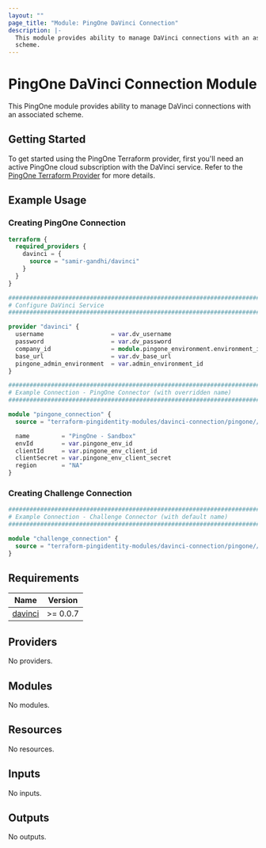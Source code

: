 ```yaml
---
layout: ""
page_title: "Module: PingOne DaVinci Connection"
description: |-
  This module provides ability to manage DaVinci connections with an associated
  scheme.
---
```


# PingOne DaVinci Connection Module

This PingOne module provides ability to manage DaVinci connections with an associated scheme.

## Getting Started

To get started using the PingOne Terraform provider, first you'll need an active PingOne cloud subscription with the DaVinci service.  Refer to the
[PingOne Terraform Provider](https://registry.terraform.io/providers/pingidentity/pingone/latest) for more details.

## Example Usage

### Creating PingOne Connection

```terraform
terraform {
  required_providers {
    davinci = {
      source = "samir-gandhi/davinci"
    }
  }
}

###############################################################################
# Configure DaVinci Service
###############################################################################

provider "davinci" {
  username                   = var.dv_username
  password                   = var.dv_password
  company_id                 = module.pingone_environment.environment_id
  base_url                   = var.dv_base_url
  pingone_admin_environment  = var.admin_environment_id
}

###############################################################################
# Example Connection - PingOne Connector (with overridden name)
###############################################################################

module "pingone_connection" {
  source = "terraform-pingidentity-modules/davinci-connection/pingone//modules/pingone"

  name         = "PingOne - Sandbox"
  envId        = var.pingone_env_id
  clientId     = var.pingone_env_client_id
  clientSecret = var.pingone_env_client_secret
  region       = "NA"
}
```

### Creating Challenge Connection

```terraform
###############################################################################
# Example Connection - Challenge Connector (with default name)
###############################################################################

module "challenge_connection" {
  source = "terraform-pingidentity-modules/davinci-connection/pingone//modules/challenge"
}
```

<!-- BEGIN_TF_DOCS -->
## Requirements

| Name | Version |
|------|---------|
| <a name="requirement_davinci"></a> [davinci](#requirement\_davinci) | >= 0.0.7 |

## Providers

No providers.

## Modules

No modules.

## Resources

No resources.

## Inputs

No inputs.

## Outputs

No outputs.
<!-- END_TF_DOCS -->